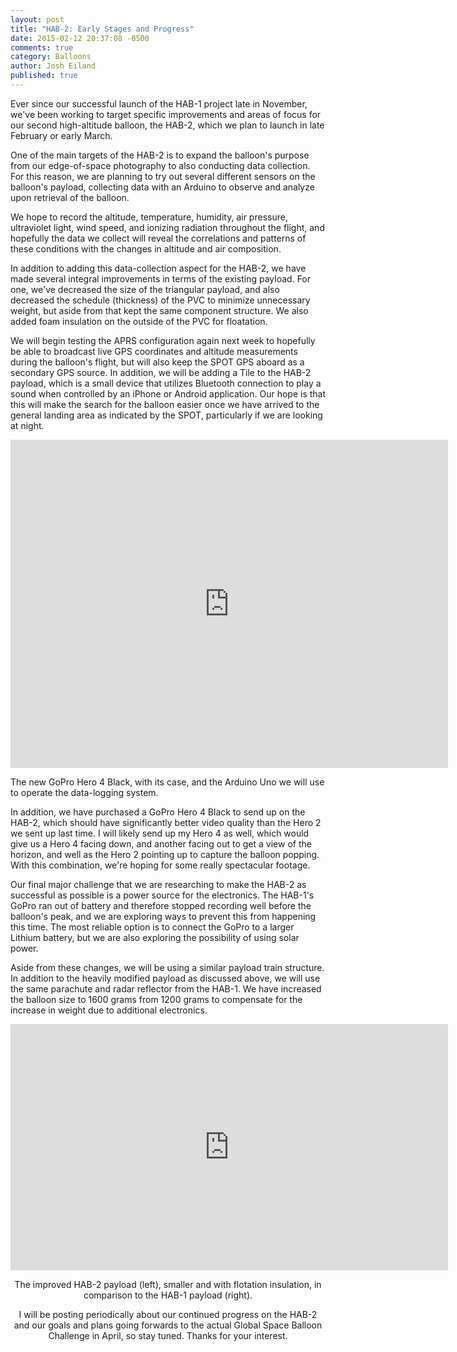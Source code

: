 ```yaml
---
layout: post
title: "HAB-2: Early Stages and Progress"
date: 2015-02-12 20:37:08 -0500
comments: true
category: Balloons
author: Josh Eiland
published: true
---
```


Ever since our successful launch of the HAB-1 project late in November, we've been working to target specific improvements and areas of focus for our second high-altitude balloon, the HAB-2, which we plan to launch in late February or early March.

One of the main targets of the HAB-2 is to expand the balloon's purpose from our edge-of-space photography to also conducting data collection. For this reason, we are planning to try out several different sensors on the balloon's payload, collecting data with an Arduino to observe and analyze upon retrieval of the balloon.

We hope to record the altitude, temperature, humidity, air pressure, ultraviolet light, wind speed, and ionizing radiation throughout the flight, and hopefully the data we collect will reveal the correlations and patterns of these conditions with the changes in altitude and air composition.

In addition to adding this data-collection aspect for the HAB-2, we have made several integral improvements in terms of the existing payload. For one, we've decreased the size of the triangular payload, and also decreased the schedule (thickness) of the PVC to minimize unnecessary weight, but aside from that kept the same component structure. We also added foam insulation on the outside of the PVC for floatation.

We will begin testing the APRS configuration again next week to hopefully be able to broadcast live GPS coordinates and altitude measurements during the balloon's flight, but will also keep the SPOT GPS aboard as a secondary GPS source. In addition, we will be adding a Tile to the HAB-2 payload, which is a small device that utilizes Bluetooth connection to play a sound when controlled by an iPhone or Android application. Our hope is that this will make the search for the balloon easier once we have arrived to the general landing area as indicated by the SPOT, particularly if we are looking at night.


<div align="middle">
  <iframe src="https://www.flickr.com/photos/116202023@N05/16512680755/player/" width="700" height="525" frameborder="0" align="middle" allowfullscreen webkitallowfullscreen mozallowfullscreen oallowfullscreen msallowfullscreen></iframe>
</div>

The new GoPro Hero 4 Black, with its case, and the Arduino Uno we will use to operate the data-logging system.

In addition, we have purchased a GoPro Hero 4 Black to send up on the HAB-2, which should have significantly better video quality than the Hero 2 we sent up last time. I will likely send up my Hero 4 as well, which would give us a Hero 4 facing down, and another facing out to get a view of the horizon, and well as the Hero 2 pointing up to capture the balloon popping. With this combination, we're hoping for some really spectacular footage.

Our final major challenge that we are researching to make the HAB-2 as successful as possible is a power source for the electronics. The HAB-1's GoPro ran out of battery and therefore stopped recording well before the balloon's peak, and we are exploring ways to prevent this from happening this time. The most reliable option is to connect the GoPro to a larger Lithium battery, but we are also exploring the possibility of using solar power.

Aside from these changes, we will be using a similar payload train structure. In addition to the heavily modified payload as discussed above, we will use the same parachute and radar reflector from the HAB-1. We have increased the balloon size to 1600 grams from 1200 grams to compensate for the increase in weight due to additional electronics.

<div align="middle">
  <iframe src="https://www.flickr.com/photos/116202023@N05/16511654772/player/" width="700" height="394" frameborder="0" align="middle" allowfullscreen webkitallowfullscreen mozallowfullscreen oallowfullscreen msallowfullscreen></iframe>
</dev>

The improved HAB-2 payload (left), smaller and with flotation insulation, in comparison to the HAB-1 payload (right).

I will be posting periodically about our continued progress on the HAB-2 and our goals and plans going forwards to the actual Global Space Balloon Challenge in April, so stay tuned. Thanks for your interest.
